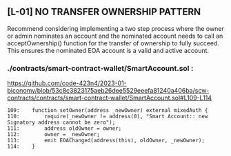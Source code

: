 ## \[L-01\] NO TRANSFER OWNERSHIP PATTERN

Recommend considering implementing a two step process where the owner or admin nominates an account and the nominated account needs to call an acceptOwnership() function for the transfer of ownership to fully succeed. This ensures the nominated EOA account is a valid and active account.



### ./contracts/smart-contract-wallet/SmartAccount.sol : 
https://github.com/code-423n4/2023-01-biconomy/blob/53c8c3823175aeb26dee5529eeefa81240a406ba/scw-contracts/contracts/smart-contract-wallet/SmartAccount.sol#L109-L114
```solidity
109:    function setOwner(address _newOwner) external mixedAuth {
110:        require(_newOwner != address(0), "Smart Account:: new Signatory address cannot be zero");
111:        address oldOwner = owner;
112:        owner = _newOwner;
113:        emit EOAChanged(address(this), oldOwner, _newOwner);
114:    }

```